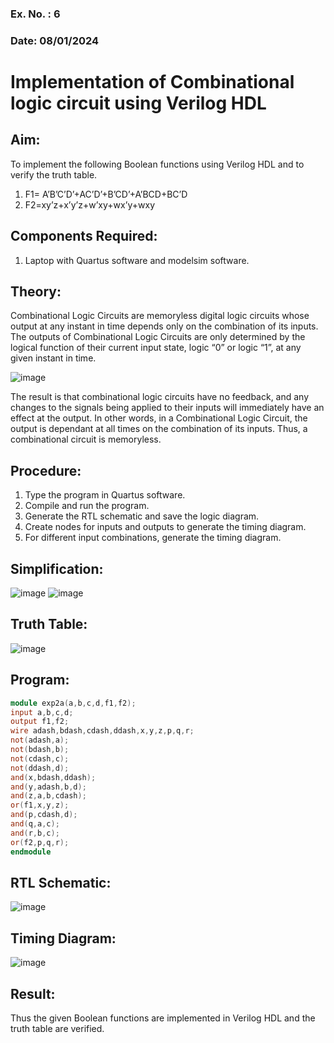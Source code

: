 ### Ex. No. : 6
### Date: 08/01/2024 
# Implementation of Combinational logic circuit using Verilog HDL
## Aim:
To implement the following Boolean functions using Verilog HDL and to verify the truth table.
1. F1= A’B’C’D’+AC’D’+B’CD’+A’BCD+BC’D
2. F2=xy’z+x’y’z+w’xy+wx’y+wxy

## Components Required:
1.	Laptop with Quartus software and modelsim software.

## Theory:
Combinational Logic Circuits are memoryless digital logic circuits whose output at any instant in time depends only on the combination of its inputs.
The outputs of Combinational Logic Circuits are only determined by the logical function of their current input state, logic “0” or logic “1”, at any given instant in time.

![image](https://github.com/rvinifa/ex.2/assets/133735746/949815d3-0912-49c7-81c0-eea1c148d48e)

The result is that combinational logic circuits have no feedback, and any changes to the signals being applied to their inputs will immediately have an effect at the output. In other words, in a Combinational Logic Circuit, the output is dependant at all times on the combination of its inputs. Thus, a combinational circuit is memoryless.

## Procedure:
1.	Type the program in Quartus software.
2.	Compile and run the program.
3.	Generate the RTL schematic and save the logic diagram.
4.	Create nodes for inputs and outputs to generate the timing diagram.
5.	For different input combinations, generate the timing diagram.

## Simplification:
![image](https://github.com/RahulM2005R/Implementation-of-Combinational-logic-circuit-using-Verilog-HDL/assets/166299886/56c66f4c-f544-4cf7-b670-0ad7f447face)
![image](https://github.com/RahulM2005R/Implementation-of-Combinational-logic-circuit-using-Verilog-HDL/assets/166299886/90b6b7aa-8089-4c59-a99c-7503c4882118)


## Truth Table:
![image](https://github.com/RahulM2005R/Implementation-of-Combinational-logic-circuit-using-Verilog-HDL/assets/166299886/d631d2c1-ae69-474d-b6fc-9e11f1b0d015)

## Program:
```verilog
module exp2a(a,b,c,d,f1,f2);
input a,b,c,d;
output f1,f2;
wire adash,bdash,cdash,ddash,x,y,z,p,q,r;
not(adash,a);
not(bdash,b);
not(cdash,c);
not(ddash,d);
and(x,bdash,ddash);
and(y,adash,b,d);
and(z,a,b,cdash);
or(f1,x,y,z);
and(p,cdash,d);
and(q,a,c);
and(r,b,c);
or(f2,p,q,r);
endmodule
```

## RTL Schematic:
![image](https://github.com/RahulMR2005/ex.2/assets/145525365/0f574b7b-dc36-4916-9a7d-09aa12fa9c49)


## Timing Diagram:
![image](https://github.com/RahulMR2005/ex.2/assets/145525365/88caa0b3-55b7-4659-aafa-f5c961679723)



## Result:

Thus the given Boolean functions are implemented in Verilog HDL and the truth table are verified.



